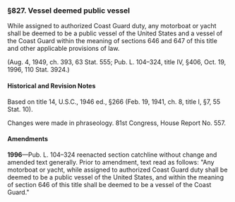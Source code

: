 ### §827. Vessel deemed public vessel ###

While assigned to authorized Coast Guard duty, any motorboat or yacht shall be deemed to be a public vessel of the United States and a vessel of the Coast Guard within the meaning of sections 646 and 647 of this title and other applicable provisions of law.

(Aug. 4, 1949, ch. 393, 63 Stat. 555; Pub. L. 104–324, title IV, §406, Oct. 19, 1996, 110 Stat. 3924.)

#### Historical and Revision Notes ####

Based on title 14, U.S.C., 1946 ed., §266 (Feb. 19, 1941, ch. 8, title I, §7, 55 Stat. 10).

Changes were made in phraseology. 81st Congress, House Report No. 557.

#### Amendments ####

**1996**—Pub. L. 104–324 reenacted section catchline without change and amended text generally. Prior to amendment, text read as follows: "Any motorboat or yacht, while assigned to authorized Coast Guard duty shall be deemed to be a public vessel of the United States, and within the meaning of section 646 of this title shall be deemed to be a vessel of the Coast Guard."